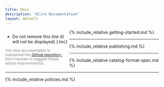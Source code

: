```yaml
---
title: Docs
description: "Alire Documentation"
layout: default
---
```

<div class="card">
  <style>
/* Create two equal columns that floats next to each other */
.doc_toc {
  float: left;
  width: 15em;
}

.doc_content {
  float: left;
  width: calc(100% - 15em);
}

/* Clear floats after the columns */
.doc_row:after {
  content: "";
  display: table;
  clear: both;
}

/* Responsive layout - makes the two columns stack on top of each other instead
of next to each other */

@media screen and (max-width: 60em) {
  .doc_toc {
    width: 100%;
  }
  .doc_content {
    width: 100%;
  }
}

/* Table-of-content style */
#markdown-toc {
  padding-left: 1em;
  font-size: smaller;
}
#markdown-toc ul {
  padding-left: 1em;
}


</style>
<div class="doc_row">
 <div class="doc_toc">
  <div markdown="1">

   * Do not remove this line (it will not be displayed)
   {:toc}

  </div>
  <small style="color:#808080">
    The Alire documentation is maintained this
    <a href="https://github.com/alire-project/alire/tree/master/doc">
      GitHub repository </a>. Don't hesitate to suggest fix(es) and/or
      improvement(s).
  </small>
 </div>
  <div class="doc_content" markdown="1">

 <!-- All the empty lines below, as well as the absence of indentation, seem to
   be required for a correct parsing of the markdown files -->

{% include_relative getting-started.md %}

<hr>

{% include_relative publishing.md %}

<hr>

{% include_relative catalog-format-spec.md %}

<hr>

{% include_relative policies.md %}

  </div>
 </div>
</div>
